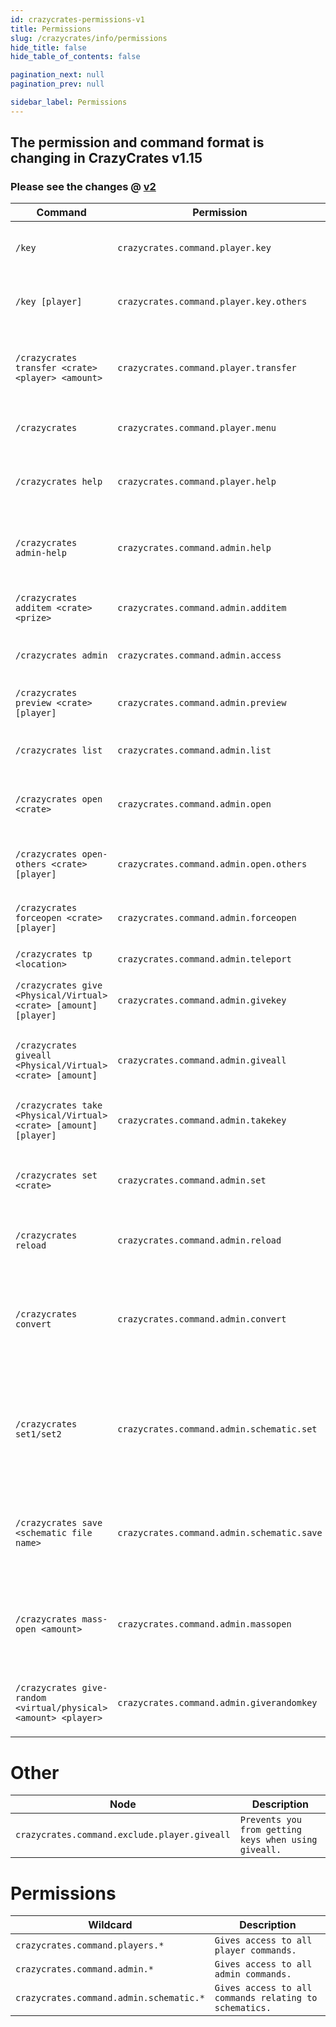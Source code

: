 ```yaml
---
id: crazycrates-permissions-v1
title: Permissions
slug: /crazycrates/info/permissions
hide_title: false
hide_table_of_contents: false

pagination_next: null
pagination_prev: null

sidebar_label: Permissions
---
```

## The permission and command format is changing in CrazyCrates v1.15
### Please see the changes @ [v2](./v2/permissions.md)

Command|Permission|Description
---|---|---
`/key`|`crazycrates.command.player.key`|Check the number of keys you have.
`/key [player]`|`crazycrates.command.player.key.others`|Check the number of keys a player has.
`/crazycrates transfer <crate> <player> <amount>`|`crazycrates.command.player.transfer`|Allows players to send virtual keys to another player.
`/crazycrates`|`crazycrates.command.player.menu`|Opens the primary crate menu.
`/crazycrates help`|`crazycrates.command.player.help`|Shows all player commands for CrazyCrates.
`/crazycrates admin-help`|`crazycrates.command.admin.help`|Shows all admin commands for CrazyCrates.
`/crazycrates additem <crate> <prize>`|`crazycrates.command.admin.additem`|Add items in-game to a prize in a crate.
`/crazycrates admin`|`crazycrates.command.admin.access`|Opens the Admin Keys GUI.
`/crazycrates preview <crate> [player]`|`crazycrates.command.admin.preview`|Opens the preview of a crate for a player.
`/crazycrates list`|`crazycrates.command.admin.list`|Displays a list of all crates.
`/crazycrates open <crate>`|`crazycrates.command.admin.open`|Tries to open a crate for yourself if you have a key.
`/crazycrates open-others <crate> [player]`|`crazycrates.command.admin.open.others`|Tries to open a crate for a player if they have a key.
`/crazycrates forceopen <crate> [player]`|`crazycrates.command.admin.forceopen`|Opens a crate for a player for free.
`/crazycrates tp <location>`|`crazycrates.command.admin.teleport`|Teleport to a crate.
`/crazycrates give <Physical/Virtual> <crate> [amount] [player]`|`crazycrates.command.admin.givekey`|Give a key(s) to a player to use on a crate.
`/crazycrates giveall <Physical/Virtual> <crate> [amount]`|`crazycrates.command.admin.giveall`|Gives all online players keys to use on a crate.
`/crazycrates take <Physical/Virtual> <crate> [amount] [player]`|`crazycrates.command.admin.takekey`|Allows you to take keys from a player.
`/crazycrates set <crate>`|`crazycrates.command.admin.set`|Set a block you are looking at as the specified crate.
`/crazycrates reload`|`crazycrates.command.admin.reload`|Reloads the configuration and data files.
`/crazycrates convert`|`crazycrates.command.admin.convert`|Tries to convert supported plugin's crate files into crazy crate's crate files.
`/crazycrates set1/set2`|`crazycrates.command.admin.schematic.set`|Set position #1 or #2 for when making a new schematic for quadcrates. **1.13+ only**
`/crazycrates save <schematic file name>`|`crazycrates.command.admin.schematic.save`|Save the new schematic file to the schematics folder. **1.13+ only**
`/crazycrates mass-open <amount>`|`crazycrates.command.admin.massopen`|Mass opens crates. Defaults to 10 but can be changed in the crate config files.
`/crazycrates give-random <virtual/physical> <amount> <player>`|`crazycrates.command.admin.giverandomkey`|Gives a random key out of all the crates available.

# Other
Node|Description
---|---
`crazycrates.command.exclude.player.giveall`|`Prevents you from getting keys when using giveall.`

# Permissions
Wildcard|Description
---|---
`crazycrates.command.players.*`|`Gives access to all player commands.`
`crazycrates.command.admin.*`|`Gives access to all admin commands.`
`crazycrates.command.admin.schematic.*`|`Gives access to all commands relating to schematics.`